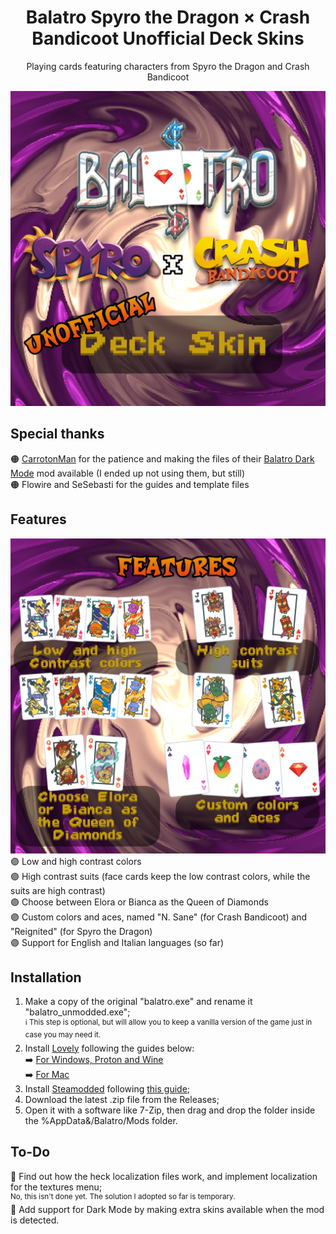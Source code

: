 <h1 align="center"> Balatro Spyro the Dragon × Crash Bandicoot Unofficial Deck Skins </h1>
<p align="center"></è>Playing cards featuring characters from Spyro the Dragon and Crash Bandicoot </p>
<img src="https://github.com/DZAladan/Spyro-Crash-Balatro-Deck-Skins/raw/main/extras/spyrocrash_balatromod_presentation_1.png">

## Special thanks
🟠 [CarrotonMan](https://github.com/CarrotonMan) for the patience and making the files of their [Balatro Dark Mode](https://github.com/CarrotonMan/balatrodarkmode) mod available (I ended up not using them, but still)<br>
🟠 Flowire and SeSebasti for the guides and template files

## Features
<img src="https://github.com/DZAladan/Spyro-Crash-Balatro-Deck-Skins/raw/main/extras/spyrocrash_balatromod_presentation_2.png"><br>
  🟣 Low and high contrast colors<br>
  🟣 High contrast suits (face cards keep the low contrast colors, while the suits are high contrast)<br>
  🟣 Choose between Elora or Bianca as the Queen of Diamonds<br>
  🟣 Custom colors and aces, named "N. Sane" (for Crash Bandicoot) and "Reignited" (for Spyro the Dragon)<br>
  🟣 Support for English and Italian languages (so far)

## Installation
1. Make a copy of the original "balatro.exe" and rename it "balatro_unmodded.exe";<br>
  <sup>ℹ️ This step is optional, but will allow you to keep a vanilla version of the game just in case you may need it.</sup>
2. Install [Lovely](https://github.com/ethangreen-dev/lovely-injector) following the guides below:<br>
  ➡️ [For Windows, Proton and Wine](https://github.com/ethangreen-dev/lovely-injector?tab=readme-ov-file#windows--proton--wine)<br>
  ➡️ [For Mac](https://github.com/ethangreen-dev/lovely-injector?tab=readme-ov-file#mac)
3. Install [Steamodded](https://github.com/Steamodded/smods/) following [this guide](https://github.com/Steamodded/smods/wiki/Installing-Steamodded-windows);
4. Download the latest .zip file from the Releases;
5. Open it with a software like 7-Zip, then drag and drop the folder inside the %AppData&/Balatro/Mods folder.

## To-Do
🔲 Find out how the heck localization files work, and implement localization for the textures menu;<br>
  <sup>No, this isn't done yet. The solution I adopted so far is temporary.</sup><br>
🔲 Add support for Dark Mode by making extra skins available when the mod is detected.
